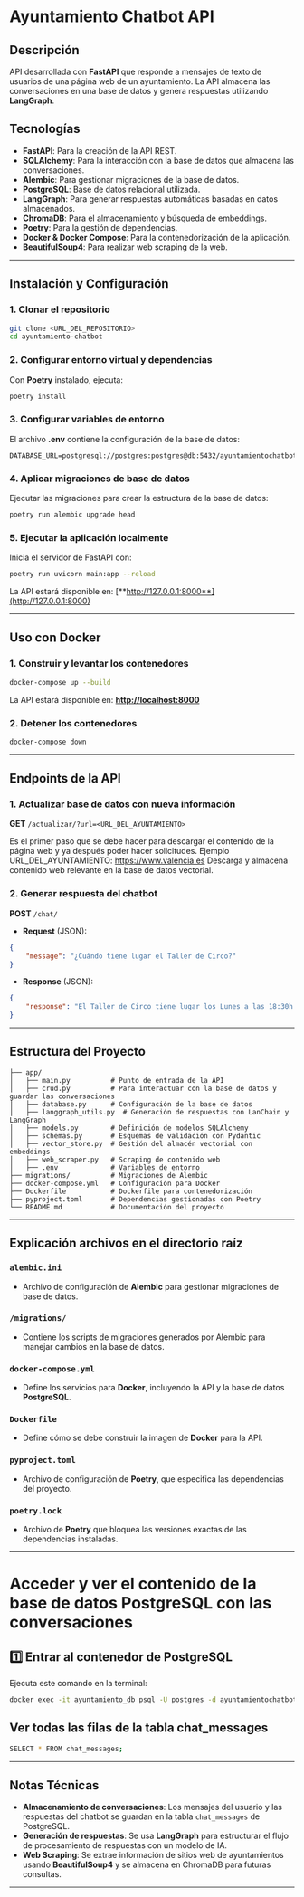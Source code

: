 # Ayuntamiento Chatbot API

## Descripción

API desarrollada con **FastAPI** que responde a mensajes de texto de usuarios de una página web de un ayuntamiento. La API almacena las conversaciones en una base de datos y genera respuestas utilizando **LangGraph**.

## Tecnologías

- **FastAPI**: Para la creación de la API REST.
- **SQLAlchemy**: Para la interacción con la base de datos que almacena las conversaciones.
- **Alembic**: Para gestionar migraciones de la base de datos.
- **PostgreSQL**: Base de datos relacional utilizada.
- **LangGraph**: Para generar respuestas automáticas basadas en datos almacenados.
- **ChromaDB**: Para el almacenamiento y búsqueda de embeddings.
- **Poetry**: Para la gestión de dependencias.
- **Docker & Docker Compose**: Para la contenedorización de la aplicación.
- **BeautifulSoup4**: Para realizar web scraping de la web.

---

## Instalación y Configuración

### 1. Clonar el repositorio

```bash
git clone <URL_DEL_REPOSITORIO>
cd ayuntamiento-chatbot
```

### 2. Configurar entorno virtual y dependencias

Con **Poetry** instalado, ejecuta:

```bash
poetry install
```

### 3. Configurar variables de entorno

El archivo **.env** contiene la configuración de la base de datos:

```env
DATABASE_URL=postgresql://postgres:postgres@db:5432/ayuntamientochatbot
```

### 4. Aplicar migraciones de base de datos

Ejecutar las migraciones para crear la estructura de la base de datos:

```bash
poetry run alembic upgrade head
```

### 5. Ejecutar la aplicación localmente

Inicia el servidor de FastAPI con:

```bash
poetry run uvicorn main:app --reload
```

La API estará disponible en: [**http://127.0.0.1:8000**](http://127.0.0.1:8000)

---

## Uso con Docker

### 1. Construir y levantar los contenedores

```bash
docker-compose up --build
```

La API estará disponible en: [**http://localhost:8000**](http://localhost:8000)

### 2. Detener los contenedores

```bash
docker-compose down
```

---

## Endpoints de la API

### 1. Actualizar base de datos con nueva información

**GET** `/actualizar/?url=<URL_DEL_AYUNTAMIENTO>`

Es el primer paso que se debe hacer para descargar el contenido de la página web y ya después poder hacer solicitudes.
Ejemplo URL_DEL_AYUNTAMIENTO: https://www.valencia.es
Descarga y almacena contenido web relevante en la base de datos vectorial.

### 2. Generar respuesta del chatbot

**POST** `/chat/`

- **Request** (JSON):

```json
{
    "message": "¿Cuándo tiene lugar el Taller de Circo?"
}
```

- **Response** (JSON):

```json
{
    "response": "El Taller de Circo tiene lugar los Lunes a las 18:30h."
}
```

---

## Estructura del Proyecto

```
├── app/
│   ├── main.py          # Punto de entrada de la API
│   ├── crud.py          # Para interactuar con la base de datos y guardar las conversaciones
│   ├── database.py      # Configuración de la base de datos
│   ├── langgraph_utils.py  # Generación de respuestas con LanChain y LangGraph
│   ├── models.py        # Definición de modelos SQLAlchemy
│   ├── schemas.py       # Esquemas de validación con Pydantic
│   ├── vector_store.py  # Gestión del almacén vectorial con embeddings
│   ├── web_scraper.py   # Scraping de contenido web
│   ├── .env             # Variables de entorno
├── migrations/          # Migraciones de Alembic
├── docker-compose.yml   # Configuración para Docker
├── Dockerfile           # Dockerfile para contenedorización
├── pyproject.toml       # Dependencias gestionadas con Poetry
└── README.md            # Documentación del proyecto
```

---

## Explicación archivos en el directorio raíz

### `alembic.ini`
- Archivo de configuración de **Alembic** para gestionar migraciones de base de datos.

### `/migrations/`
- Contiene los scripts de migraciones generados por Alembic para manejar cambios en la base de datos.

### `docker-compose.yml`
- Define los servicios para **Docker**, incluyendo la API y la base de datos **PostgreSQL**.

### `Dockerfile`
- Define cómo se debe construir la imagen de **Docker** para la API.

### `pyproject.toml`
- Archivo de configuración de **Poetry**, que especifica las dependencias del proyecto.

### `poetry.lock`
- Archivo de **Poetry** que bloquea las versiones exactas de las dependencias instaladas.

---

# Acceder y ver el contenido de la base de datos PostgreSQL con las conversaciones

## 1️⃣ Entrar al contenedor de PostgreSQL
Ejecuta este comando en la terminal:
```sh
docker exec -it ayuntamiento_db psql -U postgres -d ayuntamientochatbot
```

## Ver todas las filas de la tabla chat_messages
```sh 
SELECT * FROM chat_messages;
```


---
## Notas Técnicas

- **Almacenamiento de conversaciones**: Los mensajes del usuario y las respuestas del chatbot se guardan en la tabla `chat_messages` de PostgreSQL.
- **Generación de respuestas**: Se usa **LangGraph** para estructurar el flujo de procesamiento de respuestas con un modelo de IA.
- **Web Scraping**: Se extrae información de sitios web de ayuntamientos usando **BeautifulSoup4** y se almacena en ChromaDB para futuras consultas.

---
